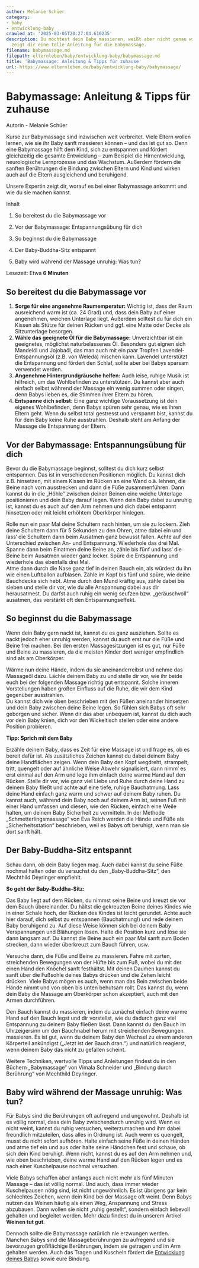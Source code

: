 ```yaml
---
author: Melanie Schüer
category:
- baby
- entwicklung-baby
crawled_at: '2025-03-05T20:27:04.610235'
description: Du möchtest dein Baby massieren, weißt aber nicht genau wie? Unsere Expertin
  zeigt dir eine tolle Anleitung für die Babymassage.
filename: babymassage.md
filepath: elternleben/baby/entwicklung-baby/babymassage.md
title: 'Babymassage: Anleitung & Tipps für zuhause'
url: https://www.elternleben.de/baby/entwicklung-baby/babymassage/
---
```


#  Babymassage: Anleitung & Tipps für zuhause

Autorin - Melanie Schüer

Kurse zur Babymassage sind inzwischen weit verbreitet. Viele Eltern wollen
lernen, wie sie ihr Baby sanft massieren können – und das ist gut so. Denn
eine Babymassage hilft dem Kind, sich zu entspannen und fördert gleichzeitig
die gesamte Entwicklung – zum Beispiel die Hirnentwicklung, neurologische
Lernprozesse und das Wachstum. Außerdem fördern die sanften Berührungen die
Bindung zwischen Eltern und Kind und wirken auch auf die Eltern ausgleichend
und beruhigend.

Unsere Expertin zeigt dir, worauf es bei einer Babymassage ankommt und wie du
sie machen kannst.

Inhalt

1. So bereitest du die Babymassage vor

2. Vor der Babymassage: Entspannungsübung für dich

3. So beginnst du die Babymassage

4. Der Baby-Buddha-Sitz entspannt

5. Baby wird während der Massage unruhig: Was tun?

Lesezeit: Etwa **6 Minuten**



##  So bereitest du die Babymassage vor

  1. **Sorge für eine angenehme Raumemperatur:** Wichtig ist, dass der Raum ausreichend warm ist (ca. 24 Grad) und, dass dein Baby auf einer angenehmen, weichen Unterlage liegt. Außerdem solltest du für dich ein Kissen als Stütze für deinen Rücken und ggf. eine Matte oder Decke als Sitzunterlage besorgen.
  2. **Wähle das geeignete Öl für die Babymassage:** Unverzichtbar ist ein geeignetes, möglichst naturbelassenes Öl. Besonders gut eignen sich Mandelöl und Jojobaöl, das man auch mit ein paar Tropfen Lavendel-Entspannungsöl (z.B. von Weleda) mischen kann. Lavendel unterstützt die Entspannung und fördert den Schlaf, sollte aber bei Babys sparsam verwendet werden.
  3. **Angenehme Hintergrundgräusche helfen:** Auch leise, ruhige Musik ist hilfreich, um das Wohlbefinden zu unterstützen. Du kannst aber auch einfach selbst während der Massage ein wenig summen oder singen, denn Babys lieben es, die Stimmen ihrer Eltern zu hören.
  4. **Entspanne dich selbst:** Eine ganz wichtige Voraussetzung ist dein eigenes Wohlbefinden, denn Babys spüren sehr genau, wie es ihren Eltern geht. Wenn du selbst total gestresst und verspannt bist, kannst du für dein Baby keine Ruhe ausstrahlen. Deshalb steht am Anfang der Massage die Entspannung der Eltern.

##  Vor der Babymassage: Entspannungsübung für dich

Bevor du die Babymassage beginnst, solltest du dich kurz selbst entspannen.
Das ist in verschiedenen Positionen möglich. Du kannst dich z.B. hinsetzen,
mit einem Kissen im Rücken an eine Wand o.ä. lehnen, die Beine nach vorn
ausstrecken und dann die Füße zusammenführen. Dann kannst du in die „Höhle“
zwischen deinen Beinen eine weiche Unterlage positionieren und dein Baby
darauf legen. Wenn dein Baby dabei zu unruhig ist, kannst du es auch auf den
Arm nehmen und dich dabei entspannt hinsetzen oder mit leicht erhöhtem
Oberkörper hinlegen.

Rolle nun ein paar Mal deine Schultern nach hinten, um sie zu lockern. Zieh
deine Schultern dann für 5 Sekunden zu den Ohren, atme dabei ein und lass‘ die
Schultern dann beim Ausatmen ganz bewusst fallen. Achte auf den Unterschied
zwischen An- und Entspannung. Wiederhole das drei Mal. Spanne dann beim
Einatmen deine Beine an, zähle bis fünf und lass‘ die Beine beim Ausatmen
wieder ganz locker. Spüre die Entspannung und wiederhole das ebenfalls drei
Mal.  
Atme dann durch die Nase ganz tief in deinen Bauch ein, als würdest du ihn wie
einen Luftballon aufblasen. Zähle im Kopf bis fünf und spüre, wie deine
Bauchdecke sich hebt. Atme durch den Mund kräftig aus, zähle dabei bis sieben
und stelle dir vor, wie du alle Anspannung dabei aus dir herausatmest. Du
darfst auch ruhig ein wenig seufzen bzw. „geräuschvoll“ ausatmen, das
verstärkt oft den Entspannungseffekt.

##  So beginnst du die Babymassage

Wenn dein Baby gern nackt ist, kannst du es ganz ausziehen. Sollte es nackt
jedoch eher unruhig werden, kannst du auch erst nur die Füße und Beine frei
machen. Bei den ersten Massagesitzungen ist es gut, nur Füße und Beine zu
massieren, da die meisten Kinder dort weniger empfindlich sind als am
Oberkörper.

Wärme nun deine Hände, indem du sie aneinanderreibst und nehme das Massageöl
dazu. Lächle deinem Baby zu und stelle dir vor, wie ihr beide euch bei der
folgenden Massage richtig gut entspannt. Solche inneren Vorstellungen haben
großen Einfluss auf die Ruhe, die wir dem Kind gegenüber ausstrahlen.  
Du kannst dich wie oben beschrieben mit den Füßen aneinander hinsetzen und
dein Baby zwischen deine Beine legen. So fühlen sich Babys oft sehr geborgen
und sicher. Wenn dir das aber unbequem ist, kannst du dich auch vor dein Baby
knien, dich vor den Wickeltisch stellen oder eine andere Position probieren.

**Tipp: Sprich mit dem Baby**

Erzähle deinem Baby, dass es Zeit für eine Massage ist und frage es, ob es
bereit dafür ist. Als zusätzliches Zeichen kannst du dabei deinem Baby deine
Handflächen zeigen. Wenn dein Baby den Kopf wegdreht, strampelt, tritt,
quengelt oder auf ähnliche Weise Abwehr signalisiert, dann nimm‘ es erst
einmal auf den Arm und lege ihm einfach deine warme Hand auf den Rücken.
Stelle dir vor, wie ganz viel Liebe und Ruhe durch deine Hand zu deinem Baby
fließt und achte auf eine tiefe, ruhige Bauchatmung. Lass deine Hand einfach
ganz warm und schwer auf deinem Baby ruhen. Du kannst auch, während dein Baby
noch auf deinem Arm ist, seinen Fuß mit einer Hand umfassen und diesen, wie
den Rücken, einfach eine Weile halten, um deinem Baby Sicherheit zu
vermitteln. In der Methode „Schmetterlingsmassage“ von Eva Reich werden die
Hände und Füße als „Sicherheitsstation“ beschrieben, weil es Babys oft
beruhigt, wenn man sie dort sanft hält.

##  Der Baby-Buddha-Sitz entspannt

Schau dann, ob dein Baby liegen mag. Auch dabei kannst du seine Füße nochmal
halten oder du versuchst du den „Baby-Buddha-Sitz“, den Mechthild Deyringer
empfiehlt.

**So geht der Baby-Buddha-Sitz:**

Das Baby liegt auf dem Rücken, du nimmst seine Beine und kreuzt sie vor dem
Bauch übereinander. Du hältst die gekreuzten Beine deines Kindes wie in einer
Schale hoch, der Rücken des Kindes ist leicht gerundet. Achte auch hier
darauf, dich selbst zu entspannen (Bauchatmung!) und rede deinem Baby
beruhigend zu. Auf diese Weise können sich bei deinem Baby Verspannungen und
Blähungen lösen. Halte die Position kurz und löse sie dann langsam auf. Du
kannst die Beine auch ein paar Mal sanft zum Boden strecken, dann wieder
überkreuzt zum Bauch führen, usw.

Versuche dann, die Füße und Beine zu massieren. Fahre mit zarten, streichenden
Bewegungen von der Hüfte bis zum Fuß, wobei du mit der einen Hand den Knöchel
sanft festhältst. Mit deinen Daumen kannst du sanft über die Fußsohle deines
Babys drücken und die Zehen leicht drücken. Viele Babys mögen es auch, wenn
man das Bein zwischen beide Hände nimmt und von oben bis unten behutsam rollt.
Das kannst du, wenn dein Baby die Massage am Oberkörper schon akzeptiert, auch
mit den Armen durchführen.

Den Bauch kannst du massieren, indem du zunächst einfach deine warme Hand auf
den Bauch legst und dir vorstellst, wie du dadurch ganz viel Entspannung zu
deinem Baby fließen lässt. Dann kannst du den Bauch im Uhrzeigersinn um den
Bauchnabel herum mit streichenden Bewegungen massieren. Es ist gut, wenn du
deinem Baby den Wechsel zu einem anderen Körperteil ankündigst („Jetzt ist der
Bauch dran.“) und natürlich reagierst, wenn deinem Baby das nicht zu gefallen
scheint.

Weitere Techniken, wertvolle Tipps und Anleitungen findest du in den Büchern
„Babymassage“ von Vimala Schneider und „Bindung durch Berührung“ von Mechthild
Deyringer.

##  Baby wird während der Massage unruhig: Was tun?

Für Babys sind die Berührungen oft aufregend und ungewohnt. Deshalb ist es
völlig normal, dass dein Baby zwischendurch unruhig wird. Wenn es nicht weint,
kannst du ruhig versuchen, weiterzumachen und ihm dabei freundlich
mitzuteilen, dass alles in Ordnung ist. Auch wenn es quengelt, musst du nicht
sofort aufhören. Halte einfach seine Füße in deinen Händen und atme tief ein
und aus oder halte seine Händchen fest und schaue, ob sich dein Kind beruhigt.
Wenn nicht, kannst du es auf den Arm nehmen und, wie oben beschrieben, deine
warme Hand auf den Rücken legen und es nach einer Kuschelpause nochmal
versuchen.

Viele Babys schaffen aber anfangs auch nicht mehr als fünf Minuten Massage –
das ist völlig normal. Und auch, dass immer wieder Kuschelpausen nötig sind,
ist nicht ungewöhnlich. Es ist übrigens gar kein schlechtes Zeichen, wenn dein
Kind bei der Massage oft weint. Denn Babys nutzen das Weinen häufig als einen
Weg, Anspannung und Stress abzubauen. Dann wollen sie nicht „ruhig gestellt“,
sondern einfach liebevoll gehalten und begleitet werden. Mehr dazu findest du
in unserem Artikel **Weinen tut gut**.

Dennoch sollte die Babymassage natürlich nie erzwungen werden. Manchen Babys
sind die Massageberührungen zu aufregend und sie bevorzugen großflächige
Berührungen, indem sie getragen und im Arm gehalten werden. Auch das Tragen
und Kuscheln fördert die [Entwicklung deines
Babys](https://www.elternleben.de/baby/entwicklung-baby/ "Entwicklung Babys")
sowie eure Bindung.


